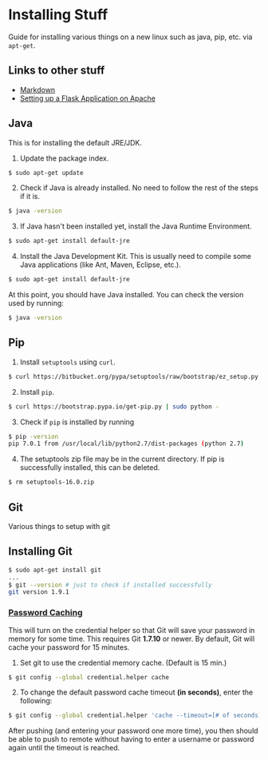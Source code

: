 # Installing Stuff
Guide for installing various things on a new linux such as java, pip, etc. via `apt-get`.

## Links to other stuff
- [Markdown](https://help.github.com/articles/markdown-basics/)
- [Setting up a Flask Application on Apache](https://github.com/PiJoules/FlaskApache)

## Java
This is for installing the default JRE/JDK.

1) Update the package index.
```sh
$ sudo apt-get update
```

2) Check if Java is already installed. No need to follow the rest of the steps if it is.
```sh
$ java -version
```

3) If Java hasn't been installed yet, install the Java Runtime Environment.
```sh
$ sudo apt-get install default-jre
```

4) Install the Java Development Kit. This is usually need to compile some Java applications (like Ant, Maven, Eclipse, etc.).
```sh
$ sudo apt-get install default-jre
```

At this point, you should have Java installed. You can check the version used by running:
```sh
$ java -version
```

## Pip
1) Install `setuptools` using `curl`.
```sh
$ curl https://bitbucket.org/pypa/setuptools/raw/bootstrap/ez_setup.py | sudo python -
```

2) Install `pip`.
```sh
$ curl https://bootstrap.pypa.io/get-pip.py | sudo python -
```

3) Check if `pip` is installed by running
```sh
$ pip -version
pip 7.0.1 from /usr/local/lib/python2.7/dist-packages (python 2.7)
```

4) The setuptools zip file may be in the current directory. If pip is successfully installed, this can be deleted.
```sh
$ rm setuptools-16.0.zip
```

## Git
Various things to setup with git

## Installing Git
```sh
$ sudo apt-get install git
...
$ git --version # just to check if installed successfully
git version 1.9.1
```

### [Password Caching](https://help.github.com/articles/caching-your-github-password-in-git/)
This will turn on the credential helper so that Git will save your password in memory for some time. This requires Git **1.7.10** or newer. By default, Git will cache your password for 15 minutes.

1) Set git to use the credential memory cache. (Default is 15 min.)
```sh
$ git config --global credential.helper cache
```

2) To change the default password cache timeout **(in seconds)**, enter the following:
```sh
$ git config --global credential.helper 'cache --timeout=[# of seconds]'
```

After pushing (and entering your password one more time), you then should be able to push to remote without having to enter a username or password again until the timeout is reached.